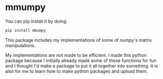 # mmumpy

You can pip install it by doing:

```sh
pip install mmumpy
```

This package includes my implementations of some of numpy's matrix manipulations.

My implementations are not made to be efficient. I made this python package because I initially already made some of these functions for fun and I thought I'd make a package to put it all together into something. It is also for me to learn how to make python packages and upload them.
